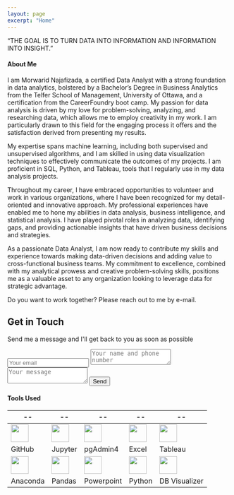 ```yaml
---
layout: page
excerpt: "Home"
---
```




“THE GOAL IS TO TURN DATA INTO INFORMATION AND INFORMATION INTO INSIGHT.”


    
    
#### About Me
I am Morwarid Najafizada, a certified Data Analyst with a strong foundation in data analytics, bolstered by a Bachelor’s Degree in Business Analytics from the Telfer School of Management, University of Ottawa, and a certification from the CareerFoundry boot camp. My passion for data analysis is driven by my love for problem-solving, analyzing, and researching data, which allows me to employ creativity in my work. I am particularly drawn to this field for the engaging process it offers and the satisfaction derived from presenting my results.

My expertise spans machine learning, including both supervised and unsupervised algorithms, and I am skilled in using data visualization techniques to effectively communicate the outcomes of my projects. I am proficient in SQL, Python, and Tableau, tools that I regularly use in my data analysis projects.

Throughout my career, I have embraced opportunities to volunteer and work in various organizations, where I have been recognized for my detail-oriented and innovative approach. My professional experiences have enabled me to hone my abilities in data analysis, business intelligence, and statistical analysis. I have played pivotal roles in analyzing data, identifying gaps, and providing actionable insights that have driven business decisions and strategies.

As a passionate Data Analyst, I am now ready to contribute my skills and experience towards making data-driven decisions and adding value to cross-functional business teams. My commitment to excellence, combined with my analytical prowess and creative problem-solving skills, positions me as a valuable asset to any organization looking to leverage data for strategic advantage.

Do you want to work together? Please reach out to me by e-mail. 


<div id="contact">
        <h2>Get in Touch</h2>
        
Send me a message and I'll get back to you as soon as possible   
         <div id="contact-form">
                <form action="https://formspree.io/mpzyqdng" method="POST">
                <input type="hidden" name="_subject" value="Contact request from personal website" />
                <input type="email" name="_replyto" placeholder="Your email" required>
                <textarea name="message" placeholder="Your name and phone number" required></textarea>
                <textarea name="message" placeholder="Your message" required></textarea>
                <button type="submit">Send</button>
            </form>
        </div>
    </div>



#### Tools Used 

 --|--|--|--|--|
---------------| ----------------- |----------------|------------|------|
<img src="https://morwarid1.github.io/images/Tools/Github.png" width="40">| <img src="https://morwarid1.github.io/images/Tools/Jupyter-Notebook.png" width="40"> | <img src="https://morwarid1.github.io/images/Tools/pgAdmin4.png" width="40">|<img src="https://morwarid1.github.io/images/Tools/Microsoft-Excel.png" width="40"> |<img src="https://morwarid1.github.io/images/Tools/Tableau.png" width="40"> |
GitHub | Jupyter |pgAdmin4 | Excel | Tableau |
<img src="https://morwarid1.github.io/images/Tools/Anaconda.png" width="40">| <img src="https://morwarid1.github.io/images/Tools/Pandas.png" width="40"> |<img src="https://morwarid1.github.io/images/Tools/Microsoft-Powerpoint.png" width="40"> |<img src="https://morwarid1.github.io/images/Tools/Python.png" width="40"> |<img src="https://morwarid1.github.io/images/Tools/DB-Visualizer.png" width="40"> | 
Anaconda | Pandas | Powerpoint | Python | DB Visualizer |



